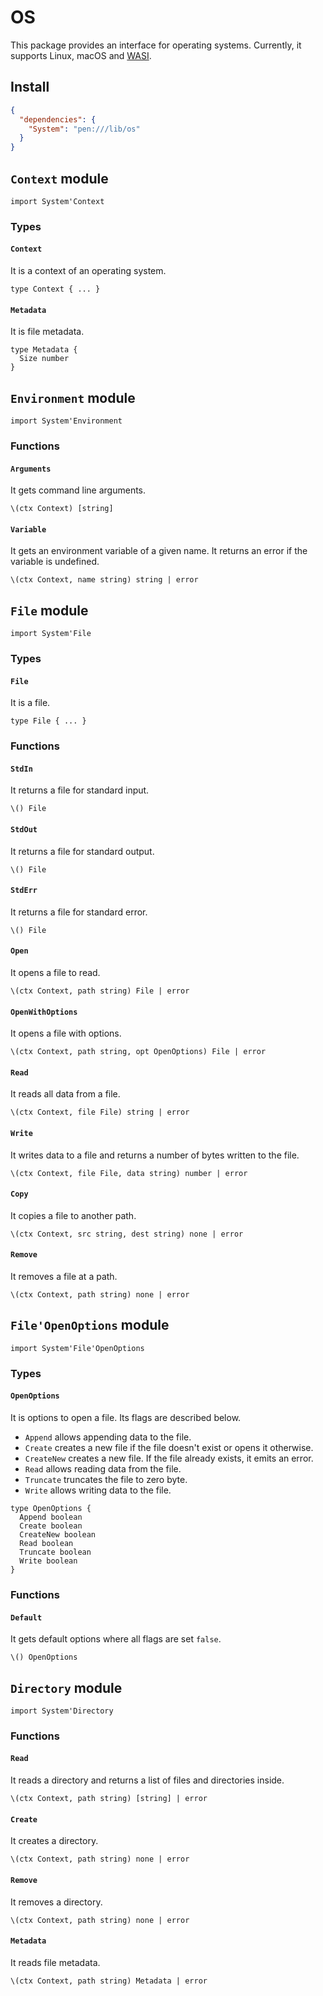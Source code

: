 # OS

This package provides an interface for operating systems. Currently, it supports Linux, macOS and [WASI](https://wasi.dev).

## Install

```json
{
  "dependencies": {
    "System": "pen:///lib/os"
  }
}
```

## `Context` module

```pen
import System'Context
```

### Types

#### `Context`

It is a context of an operating system.

```pen
type Context { ... }
```

#### `Metadata`

It is file metadata.

```pen
type Metadata {
  Size number
}
```

## `Environment` module

```pen
import System'Environment
```

### Functions

#### `Arguments`

It gets command line arguments.

```pen
\(ctx Context) [string]
```

#### `Variable`

It gets an environment variable of a given name. It returns an error if the variable is undefined.

```pen
\(ctx Context, name string) string | error
```

## `File` module

```pen
import System'File
```

### Types

#### `File`

It is a file.

```pen
type File { ... }
```

### Functions

#### `StdIn`

It returns a file for standard input.

```pen
\() File
```

#### `StdOut`

It returns a file for standard output.

```pen
\() File
```

#### `StdErr`

It returns a file for standard error.

```pen
\() File
```

#### `Open`

It opens a file to read.

```pen
\(ctx Context, path string) File | error
```

#### `OpenWithOptions`

It opens a file with options.

```pen
\(ctx Context, path string, opt OpenOptions) File | error
```

#### `Read`

It reads all data from a file.

```pen
\(ctx Context, file File) string | error
```

#### `Write`

It writes data to a file and returns a number of bytes written to the file.

```pen
\(ctx Context, file File, data string) number | error
```

#### `Copy`

It copies a file to another path.

```pen
\(ctx Context, src string, dest string) none | error
```

#### `Remove`

It removes a file at a path.

```pen
\(ctx Context, path string) none | error
```

## `File'OpenOptions` module

```pen
import System'File'OpenOptions
```

### Types

#### `OpenOptions`

It is options to open a file. Its flags are described below.

- `Append` allows appending data to the file.
- `Create` creates a new file if the file doesn't exist or opens it otherwise.
- `CreateNew` creates a new file. If the file already exists, it emits an error.
- `Read` allows reading data from the file.
- `Truncate` truncates the file to zero byte.
- `Write` allows writing data to the file.

```pen
type OpenOptions {
  Append boolean
  Create boolean
  CreateNew boolean
  Read boolean
  Truncate boolean
  Write boolean
}
```

### Functions

#### `Default`

It gets default options where all flags are set `false`.

```pen
\() OpenOptions
```

## `Directory` module

```pen
import System'Directory
```

### Functions

#### `Read`

It reads a directory and returns a list of files and directories inside.

```pen
\(ctx Context, path string) [string] | error
```

#### `Create`

It creates a directory.

```pen
\(ctx Context, path string) none | error
```

#### `Remove`

It removes a directory.

```pen
\(ctx Context, path string) none | error
```

#### `Metadata`

It reads file metadata.

```pen
\(ctx Context, path string) Metadata | error
```
